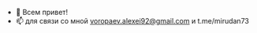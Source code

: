 - 👋 Всем привет!
- 📫 для связи со мной voropaev.alexei92@gmail.com и t.me/mirudan73

<!---
Очень заинтересовало программирование
- 🌱 Поэтому учусь на backend-разработчика на языке Python в Sky Pro
- 💞️ надеюсь в скором времени найти работу в этом направлении
- 📫 для связи со мной voropaev.alexei92@gmail.com
Mirudan/Mirudan is a ✨ special ✨ repository because its `README.md` (this file) appears on your GitHub profile.
You can click the Preview link to take a look at your changes.
--->

